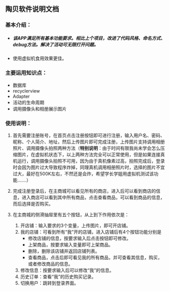 ## 陶贝软件说明文档

### 基本介绍：

- ##### 该APP满足所有基本功能要求。相比上个项目，改进了代码风格、命名方式、debug方法。解决了活动可无限打开问题。

- 使用虚拟机食用效果更佳。

### 主要运用知识点：

- 数据库
- recyclerview
- Adapter
- 活动的生命周期
- 调用摄像头和相册展示图片

### 使用说明：

1. 首先需要注册账号，在首页点击注册按钮即可进行注册，输入用户名、密码、昵称、个人简介、地址，然后上传图片即可完成注册，上传图片支持调用相册照片、调用摄像头拍照两种方法（**特别说明**：由于时间有限我尚未学会怎么压缩图片，在虚拟机状态下，以上两种方法完全可以正常使用，但是如果连接真机运行，调用摄像头拍照不可用，因为由于真机像素过高，拍照完成后，登录时会因为图片过大导致程序炸掉，同理真机调用相册照片时，选择的图片不宜过大，最好在500K左右，不然还是会炸，希望学长学姐用虚拟机测试该功能.......）

2. 完成注册登录后，在主商城可以看见所有的商店，进入后可以看到商店的信息，进入商店可以看到其中所有商品，点击查看商品，可以看到商品的信息，而后选择是否购买。

3. 在主商城的侧滑抽屉里有五个按钮，从上到下作用依次是：

   1. 开店铺：输入要求的3个变量，上传图片，即可开店铺。
   2. 我的店铺：可看到所有“我”开的店铺，进入店铺后有4个按钮功能分别是
      - 修改店铺的信息，按要求输入后点击按钮即可修改。
      - 上架商品，按要求输入变量即可上架商品。
      - 删除，删除该店铺并返回店铺列表。
      - 查看商品，点击后即可看见我的所有商品，并可查看其信息，购买，或者修改商品的信息。
   3. 修改信息：按要求输入后可以修改“我”的信息。
   4. 历史订单：查看“我”的历史购买记录。
   5. 切换用户：跳转到登录界面。

   

   

   

   

​      
